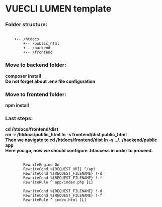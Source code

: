 # VUECLI LUMEN template

### Folder structure: <br>
<pre ><code>
    +-- /htdocs
        +-- /public_html
        +-- /backend
        +-- /frontend
</code></pre>

### Move to backend folder:<br>
<strong>composer install</strong>
<br><strong>Do not forget about .env file configuration</strong>

### Move to frontend folder:<br>
<strong>npm install</strong>

### Last steps:<br>
<strong> cd /htdocs/frontend/dist</strong>
<br><strong>rm -r /htdocs/public_html</strong>
<strong>ln -s frontend/dist public_html</strong>
<br><strong>Then we navigate to cd /htdocs/frontend/dist</strong>
<strong>ln -s ../../backend/public app</strong>
<br><strong>Here you go, now we should configure .htaccess in order to proceed.</strong>

<pre>
    <code>
        RewriteEngine On
        RewriteCond %{REQUEST_URI} ^/api
        RewriteCond %{REQUEST_FILENAME} !-d
        RewriteCond %{REQUEST_FILENAME} !-f
        RewriteRule ^ app/index.php [L]

        RewriteCond %{REQUEST_FILENAME} !-d
        RewriteCond %{REQUEST_FILENAME} !-f
        RewriteRule ^ index.html [L]
    </code>
</pre>